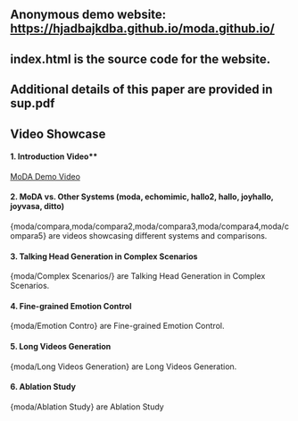 
## Anonymous demo website: https://hjadbajkdba.github.io/moda.github.io/  
## index.html is the source code for the website.
## Additional details of this paper are provided in sup.pdf
## Video Showcase
#### 1. Introduction Video**
[MoDA Demo Video](moda/moda.mp4)
#### 2. MoDA vs. Other Systems (moda, echomimic, hallo2, hallo, joyhallo, joyvasa, ditto)
{moda/compara,moda/compara2,moda/compara3,moda/compara4,moda/compara5} are videos showcasing different systems and comparisons.
#### 3. Talking Head Generation in Complex Scenarios
{moda/Complex Scenarios/} are Talking Head Generation in Complex Scenarios.
#### 4. Fine-grained Emotion Control
{moda/Emotion Contro} are Fine-grained Emotion Control.
#### 5. Long Videos Generation
{moda/Long Videos Generation} are Long Videos Generation.
#### 6. Ablation Study
{moda/Ablation Study} are Ablation Study


